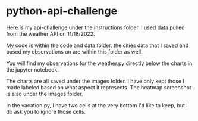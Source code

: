 # python-api-challenge
Here is my api-challenge under the instructions folder. I used data pulled from the weather API on 11/18/2022. 


My code is within the code and data folder.
the cities data that I saved and based my observations on are within this folder as well.

You will find my observations for the weather.py directly below the charts in the jupyter notebook.

The charts are all saved under the images folder. I have only kept those I made labeled based on what aspect it represents.
The heatmap screenshot is also under the images folder.

In the vacation.py, I have two cells at the very bottom I'd like to keep, but I do ask you to ignore those cells. 
